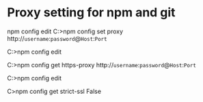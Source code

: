 Proxy setting for npm and git
==============================
npm config edit
C:\>npm config set proxy http://`username`:`password`@`Host`:`Port`

C:\>npm config edit

C:\>npm config get https-proxy
http://`username`:`password`@`Host`:`Port`

C:\>npm config edit

C>npm config get strict-ssl
False
